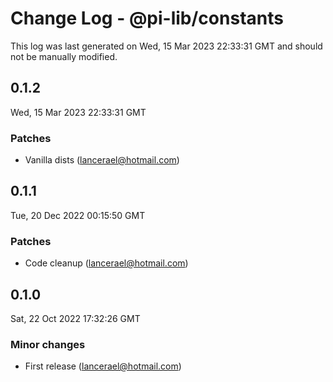 # Change Log - @pi-lib/constants

This log was last generated on Wed, 15 Mar 2023 22:33:31 GMT and should not be manually modified.

<!-- Start content -->

## 0.1.2

Wed, 15 Mar 2023 22:33:31 GMT

### Patches

- Vanilla dists (lancerael@hotmail.com)

## 0.1.1

Tue, 20 Dec 2022 00:15:50 GMT

### Patches

- Code cleanup (lancerael@hotmail.com)

## 0.1.0

Sat, 22 Oct 2022 17:32:26 GMT

### Minor changes

- First release (lancerael@hotmail.com)
